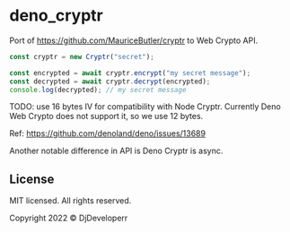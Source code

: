 # deno_cryptr

Port of https://github.com/MauriceButler/cryptr to Web Crypto API.

```ts
const cryptr = new Cryptr("secret");

const encrypted = await cryptr.encrypt("my secret message");
const decrypted = await cryptr.decrypt(encrypted);
console.log(decrypted); // my secret message
```

TODO: use 16 bytes IV for compatibility with Node Cryptr.
Currently Deno Web Crypto does not support it, so we use 12 bytes.

Ref: https://github.com/denoland/deno/issues/13689

Another notable difference in API is Deno Cryptr is async.

## License

MIT licensed. All rights reserved.

Copyright 2022 © DjDeveloperr
